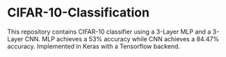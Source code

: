 # CIFAR-10-Classification

This repository contains CIFAR-10 classifier using a 3-Layer MLP and a 3-Layer CNN.
MLP achieves a 53% accuracy while CNN achieves a 84.47% accuracy. 
Implemented in Keras with a Tensorflow backend.
